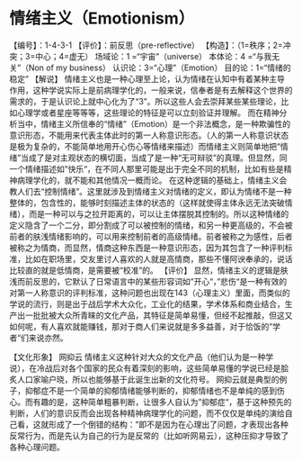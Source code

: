# 情绪主义（Emotionism）
【编号】：1-4-3-1
【评价】：前反思（pre-reflective）
【构造】：（1=秩序；2=冲突；3=中心；4=虚无）
场域论：1 =“宇宙”（universe）
本体论：4 =“与我无关”（Non of my business）
认识论：3=“心理”（Emotion）
目的论：1=“情绪的稳定”
【解说】
情绪主义也是一种心理至上论，认为情绪在认知中有着某种主导作用，这种学说实际上是前病理学化的，一般来说，信奉者是有去解释这个世界的需求的，于是认识论上就中心化为了“3”。所以这些人会去崇拜某些某些理论，比如心理学或者星座等等等，这些理论的特征是可以立刻验证并理解。
而在精神分析当中，情绪主义所信奉的“情绪”（Emotion）是一个非法概念，是一种欺骗性的意识形态，不能用来代表主体此时的第一人称意识形态。（人的第一人称意识状态是极为复杂的，不能简单地用开心伤心等情绪来描述）而情绪主义则简单地把“情绪”当成了是对主观状态的横切面，当成了是一种“无可辩驳”的真理。但显然，同一个情绪描述如”快乐“，在不同人那里可能是出于完全不同的机制，比如有些是精神病理学化的，就不能和其他情况一概而论。
在这种逻辑的基础上，情绪主义会教人们去“控制情绪”。这里就涉及到情绪主义对情绪的定义，即认为情绪不是一种整体的，包含性的，能够时刻描述主体的状态的（这样就使得主体永远无法突破情绪），而是一种可以与之拉开距离的，可以让主体摆脱其控制的。所以这种情绪的定义隐含了一个二分，即分割成了可以被控制的情绪，和另一种更高级的，不会被前者的肤浅情绪影响的，可以用来控制前者的高级情绪。前者被称之为感性，后者被称之为情商，而显然，情商这种东西是一种意识形态，因为其包含了一种评判标准，比如在职场里，交友里讨人喜欢的人就是高情商，那些不懂阿谀奉承的，说话比较直的就是低情商，是需要被“校准”的。
【评价】
显然，情绪主义的逻辑是肤浅而前反思的，它默认了日常语言中的某些形容词如”开心“，”悲伤“是一种有效的对第一人称意识的评判标准，这种问题也出现在143（心理主义）里面，而类似的学说的流行，则是出于战后学术大众化，工业化的结果，学术体系和商业结合，生产出一批批被大众所青睐的文化产品，其特征是简单易懂，但经不起推敲，但这又如何呢，有人喜欢就能赚钱，那对于商人们来说就是多多益善，对于恰饭的”学者“们来说亦然。

【文化形象】
网抑云
情绪主义这种针对大众的文化产品（他们认为是一种学说），在冷战后对各个国家的民众有着深刻的影响，这些简单易懂的学说已经是脍炙人口家喻户晓，所以也能够基于此诞生出新的文化符号。
网抑云就是典型的例子，抑郁症不是一个简单的抑郁情绪能够判断的，抑郁情绪也不是单纯的感到伤心。而有趣的是，这种简单粗暴判断，让很多人自认为”抑郁症“，基于这种预先的判断，人们的意识反而会出现各种精神病理学化的问题，而不仅仅是单纯的演给自己看，这就形成了一个倒错的结构：”即不是因为在心理出了问题，才表现出各种反常行为，而是先认为自己的行为是反常的（比如听网易云），这种压抑才导致了各种心理问题。
